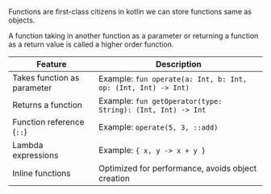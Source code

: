 Functions are first-class citizens in kotlin we can store functions same as objects.

A function taking in another function as a parameter or returning a function as a return value is called a higher order function.

|Feature|Description|
|---|---|
|Takes function as parameter|Example: `fun operate(a: Int, b: Int, op: (Int, Int) -> Int)`|
|Returns a function|Example: `fun getOperator(type: String): (Int, Int) -> Int`|
|Function reference (`::`)|Example: `operate(5, 3, ::add)`|
|Lambda expressions|Example: `{ x, y -> x + y }`|
|Inline functions|Optimized for performance, avoids object creation|